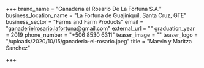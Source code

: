 +++
brand_name = "Ganadería el Rosario De La Fortuna S.A."
business_location_name = "La Fortuna de Guajiniquil, Santa Cruz, GTE"
business_sector = "Farms and Farm Products"
email = "ganaderielrosario.lafortuna@gmail.com"
external_url = ""
graduation_year = 2019
phone_number = "+506 8530 6311"
teaser_image = ""
teaser_logo = "/uploads/2020/10/15/ganaderia-el-rosario.jpeg"
title = "Marvin y Maritza Sanchez"

+++
